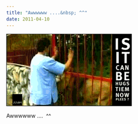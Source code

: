 ```yaml
---
title: "Awwwwww ....&nbsp; ^^"
date: 2011-04-10
---
```


![2011-04-10-7yo21xg5.gif](/images/2011-04-10-7yo21xg5.gif)

Awwwwww ....&nbsp; ^^ 